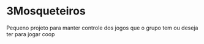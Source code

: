 # 3Mosqueteiros
Pequeno projeto para manter controle dos jogos que o grupo tem ou deseja ter para jogar coop
